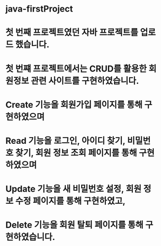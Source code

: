 # java-firstProject
# 첫 번째 프로젝트였던 자바 프로젝트를 업로드 했습니다.
# 첫 번쨰 프로젝트에서는 CRUD를 활용한 회원정보 관련 사이트를 구현하였습니다.
# Create 기능을 회원가입 페이지를 통해 구현하였으며
# Read 기능을 로그인, 아이디 찾기, 비밀번호 찾기, 회원 정보 조회 페이지를 통해 구현하였으며
# Update 기능을 새 비밀번호 설정, 회원 정보 수정 페이지를 통해 구현하였고,
# Delete 기능을 회원 탈퇴 페이지를 통해 구현하였습니다.
